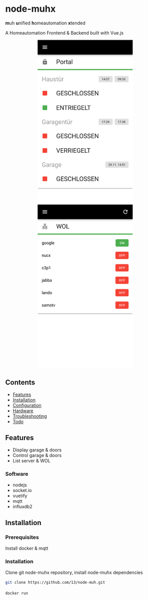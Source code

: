 # node-muhx

**m**uh **u**nified **h**omeautomation **x**tended

A Homeautomation Frontend & Backend built with Vue.js

<p align="center">
<img src="assets/screen1.png" width="300">
<img src="assets/screen2.png" width="300">
</p>


## Contents

 * [Features](#features)
 * [Installation](#installation)
 * [Configuration](#configuration)
 * [Hardware](#hardware)
 * [Troubleshooting](#troubleshooting)
 * [Todo](#todo)

## Features

 * Display garage & doors 
 * Control garage & doors
 * List server & WOL
 
### Software

 * nodejs
 * socket.io
 * vuetify
 * mqtt
 * influxdb2

## Installation

### Prerequisites

Install docker & mqtt

### Installation

Clone git node-muhx repository, install node-muhx dependencies
 
```bash
git clone https://github.com/13/node-muh.git

docker run
```
